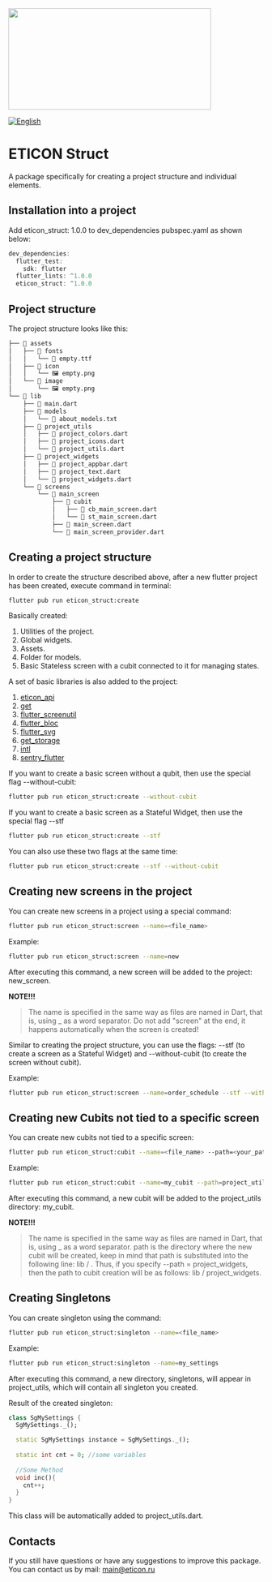 <img src="https://user-images.githubusercontent.com/36012868/130392291-52b82b9b-fd52-424b-ba5a-b7630e9cf343.png" data-canonical-src="https://user-images.githubusercontent.com/36012868/130392291-52b82b9b-fd52-424b-ba5a-b7630e9cf343.png" height="200" width=400/>

[![English](https://img.shields.io/badge/Language-English-blue?style=plastic)](https://github.com/kensamare/eticon_structure/blob/master/doc/README_RU.md)

# ETICON Struct

A package specifically for creating a project structure and individual elements.

## Installation into a project

Add eticon_struct: 1.0.0 to dev_dependencies pubspec.yaml as shown below:
```dart
dev_dependencies:
  flutter_test:
    sdk: flutter
  flutter_lints: ^1.0.0
  eticon_struct: ^1.0.0
```

## Project structure

The project structure looks like this:

```bash
├── 📁 assets
│   ├── 📁 fonts
│   │   └── 📄 empty.ttf
│   ├── 📁 icon
│   │   └── 🖼 empty.png
│   └── 📁 image
│       └── 🖼 empty.png
└── 📁 lib
    ├── 📄 main.dart
    ├── 📁 models
    │   └── 📄 about_models.txt
    ├── 📁 project_utils
    │   ├── 📄 project_colors.dart
    │   ├── 📄 project_icons.dart
    │   └── 📄 project_utils.dart
    ├── 📁 project_widgets
    │   ├── 📄 project_appbar.dart
    │   ├── 📄 project_text.dart
    │   └── 📄 project_widgets.dart
    └── 📁 screens
        └── 📁 main_screen
            ├── 📁 cubit
            │   ├── 📄 cb_main_screen.dart
            │   └── 📄 st_main_screen.dart
            ├── 📄 main_screen.dart
            └── 📄 main_screen_provider.dart
  ```
## Creating a project structure

In order to create the structure described above, after a new flutter project has been created,
execute command in terminal:
```bash
flutter pub run eticon_struct:create
```
Basically created:
1. Utilities of the project.
2. Global widgets.
3. Assets.
4. Folder for models.
5. Basic Stateless screen with a cubit connected to it for managing states.

A set of basic libraries is also added to the project:
1. [eticon_api](https://pub.dev/packages/eticon_api)
2. [get](https://pub.dev/packages/get)
3. [flutter_screenutil](https://pub.dev/packages/flutter_screenutil)
4. [flutter_bloc](https://pub.dev/packages/flutter_bloc)
5. [flutter_svg](https://pub.dev/packages/flutter_svg)
6. [get_storage](https://pub.dev/packages/get_storage)
7. [intl](https://pub.dev/packages/intl)
8. [sentry_flutter](https://pub.dev/packages/sentry_flutter)


If you want to create a basic screen without a qubit, then use the special flag --without-cubit:
```bash
flutter pub run eticon_struct:create --without-cubit
```

If you want to create a basic screen as a Stateful Widget, then use the special flag --stf
```bash
flutter pub run eticon_struct:create --stf
```

You can also use these two flags at the same time:
```bash
flutter pub run eticon_struct:create --stf --without-cubit
```
## Creating new screens in the project

You can create new screens in a project using a special command:
```bash
flutter pub run eticon_struct:screen --name=<file_name>
```

Example:
```bash
flutter pub run eticon_struct:screen --name=new
```

After executing this command, a new screen will be added to the project: new_screen.

**NOTE!!!**
> The name is specified in the same way as files are named in Dart, that is, using _ as a word separator.
> Do not add "screen" at the end, it happens automatically when the screen is created!

Similar to creating the project structure, you can use the flags: --stf (to create a screen as a Stateful Widget)
and --without-cubit (to create the screen without cubit).

Example:
```bash
flutter pub run eticon_struct:screen --name=order_schedule --stf --without-cubit
```
## Creating new Cubits not tied to a specific screen

You can create new cubits not tied to a specific screen:
```bash
flutter pub run eticon_struct:cubit --name=<file_name> --path=<your_path>
```

Example:
```bash
flutter pub run eticon_struct:cubit --name=my_cubit --path=project_utils
```

After executing this command, a new cubit will be added to the project_utils directory: my_cubit.

**NOTE!!!**
> The name is specified in the same way as files are named in Dart, that is, using _ as a word separator.
> path is the directory where the new cubit will be created, keep in mind that path is substituted into the following line:
> lib / <path>. Thus, if you specify --path = project_widgets, then the path to cubit creation will be as follows:
> lib / project_widgets.

## Creating Singletons
You can create singleton using the command:
```bash
flutter pub run eticon_struct:singleton --name=<file_name>
```

Example:
```bash
flutter pub run eticon_struct:singleton --name=my_settings
```

After executing this command, a new directory, singletons, will appear in project_utils, which will contain
all singleton you created.

Result of the created singleton:
```dart
class SgMySettings {
  SgMySettings._();

  static SgMySettings instance = SgMySettings._();
  
  static int cnt = 0; //some variables 
  
  //Some Method
  void inc(){
    cnt++;
  }
}
```

This class will be automatically added to project_utils.dart.

## Contacts
If you still have questions or have any suggestions to improve this package.
You can contact us by mail: <main@eticon.ru>

